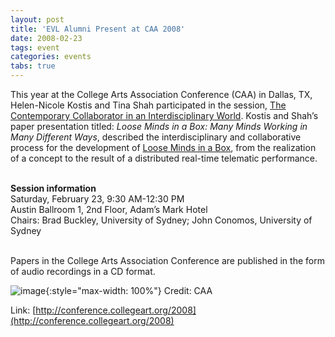 ```yaml
---
layout: post
title: 'EVL Alumni Present at CAA 2008'
date: 2008-02-23
tags: event
categories: events
tabs: true
---
```


This year at the College Arts Association Conference (CAA) in Dallas, TX, Helen-Nicole Kostis and Tina Shah participated in the session, <a href="http://conference.collegeart.org/2008/">The Contemporary Collaborator in an Interdisciplinary World</a>. Kostis and Shah&rsquo;s paper presentation titled: <em>Loose Minds in a Box: Many Minds Working in Many Different Ways</em>, described the interdisciplinary and collaborative process for the development of <a href="http://www.evl.uic.edu/core.php?mod=4&amp;type=2&amp;indi=310">Loose Minds in a Box</a>, from the realization of a concept to the result of a distributed real-time telematic performance.<br><br>

<strong>Session information</strong><br>
Saturday, February 23, 9:30 AM-12:30 PM<br>
Austin Ballroom 1, 2nd Floor, Adam&rsquo;s Mark Hotel<br>
Chairs: Brad Buckley, University of Sydney; John Conomos, University of Sydney<br><br>

Papers in the College Arts Association Conference are published in the form of audio recordings in a CD format.

![image](https://www.evl.uic.edu/output/originals/caa2008_logo.jpg-srcw.jpg){:style="max-width: 100%"}
Credit: CAA


Link: [http://conference.collegeart.org/2008](http://conference.collegeart.org/2008)
